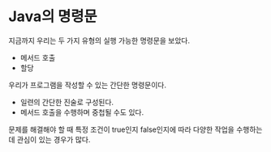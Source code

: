 # Java의 명령문

지금까지 우리는 두 가지 유형의 실행 가능한 명령문을 보았다.
- 메서드 호출
- 할당

우리가 프로그램을 작성할 수 있는 간단한 명령문이다.
- 일련의 간단한 진술로 구성된다.
- 메서드 호출을 수행하며 중첩될 수도 있다.

문제를 해결해야 할 때 특정 조건이 true인지 false인지에 따라 다양한 작업을 수행하는 데 관심이 있는 경우가 많다.
